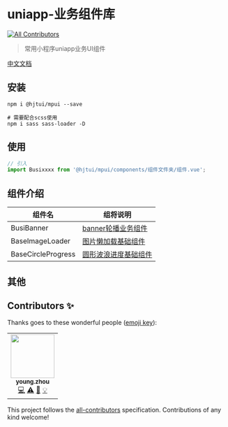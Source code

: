 # uniapp-业务组件库
<!-- ALL-CONTRIBUTORS-BADGE:START - Do not remove or modify this section -->
[![All Contributors](https://img.shields.io/badge/all_contributors-1-orange.svg?style=flat-square)](#contributors-)
<!-- ALL-CONTRIBUTORS-BADGE:END -->

> 常用小程序uniapp业务UI组件

[中文文档](https://github.com/hjt-f2e/hjt-mpui)

## 安装

```
npm i @hjtui/mpui --save

# 需要配合scss使用
npm i sass sass-loader -D
```

## 使用

```js
// 引入
import Busixxxx from '@hjtui/mpui/components/组件文件夹/组件.vue';
```

## 组件介绍

|组件名|组将说明|
|---|---|
|BusiBanner|[banner轮播业务组件](./docs/components/BusiBanner[src.components.BusiBanner].md)|
|BaseImageLoader|[图片懒加载基础组件](./docs/components/BaseImageLoader[src.components.BaseImageLoader].md)|
|BaseCircleProgress|[圆形波浪进度基础组件](./docs/components/BaseCircleProgress[src.components.BaseCircleProgress].md)|

## 其他
## Contributors ✨

Thanks goes to these wonderful people ([emoji key](https://allcontributors.org/docs/en/emoji-key)):

<!-- ALL-CONTRIBUTORS-LIST:START - Do not remove or modify this section -->
<!-- prettier-ignore-start -->
<!-- markdownlint-disable -->
<table>
  <tr>
    <td align="center"><img src="https://avatars.githubusercontent.com/u/24288065?s=60&v=4?s=100" width="100px;" alt=""/><br /><sub><b>young.zhou</b></sub><br /><a href="https://github.com/young.zhou/@hjtui/mpui/commits?author=smallyangy" title="Code">💻</a> <a href="https://github.com/young.zhou/@hjtui/mpui/commits?author=smallyangy" title="Tests">⚠️</a> <a href="https://github.com/young.zhou/@hjtui/mpui/commits?author=smallyangy" title="Documentation">📖</a> <a href="#example-smallyangy" title="Examples">💡</a></td>
  </tr>
</table>

<!-- markdownlint-restore -->
<!-- prettier-ignore-end -->

<!-- ALL-CONTRIBUTORS-LIST:END -->

This project follows the [all-contributors](https://github.com/all-contributors/all-contributors) specification. Contributions of any kind welcome!
